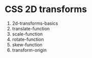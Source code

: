 # CSS 2D transforms

1. 2d-transforms-basics
1. translate-function
1. scale-function
1. rotate-function
1. skew-function
1. transform-origin
